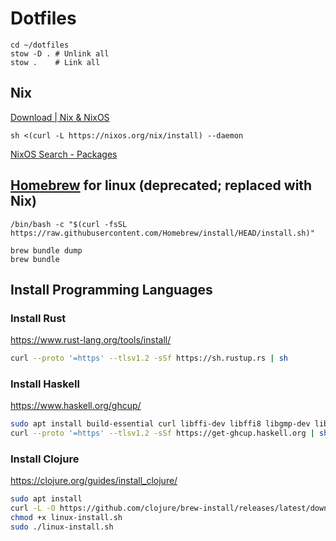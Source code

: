 # Dotfiles

```shell
cd ~/dotfiles
stow -D . # Unlink all
stow .    # Link all
```

## Nix

[Download | Nix & NixOS](https://nixos.org/download/)

```shell
sh <(curl -L https://nixos.org/nix/install) --daemon
```

[NixOS Search - Packages](https://search.nixos.org/packages)

## [Homebrew](https://brew.sh/) for linux (deprecated; replaced with Nix)

```shell
/bin/bash -c "$(curl -fsSL https://raw.githubusercontent.com/Homebrew/install/HEAD/install.sh)"
```

```shell
brew bundle dump
brew bundle
```

## Install Programming Languages

### Install Rust

<https://www.rust-lang.org/tools/install/>

```bash
curl --proto '=https' --tlsv1.2 -sSf https://sh.rustup.rs | sh
```

### Install Haskell

<https://www.haskell.org/ghcup/>

```bash
sudo apt install build-essential curl libffi-dev libffi8 libgmp-dev libgmp10 libncurses-dev pkg-config
curl --proto '=https' --tlsv1.2 -sSf https://get-ghcup.haskell.org | sh
```

### Install Clojure

<https://clojure.org/guides/install_clojure/>

```bash
sudo apt install
curl -L -O https://github.com/clojure/brew-install/releases/latest/download/linux-install.sh
chmod +x linux-install.sh
sudo ./linux-install.sh
```
